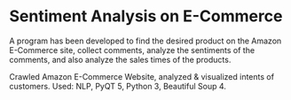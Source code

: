 # Sentiment Analysis on E-Commerce

A program has been developed to find the desired product on the Amazon E-Commerce site, collect comments, analyze the sentiments of the comments, and also analyze the sales times of the products.

Crawled Amazon E-Commerce Website, analyzed & visualized intents of customers. Used: NLP, PyQT 5, Python 3, Beautiful Soup 4.
